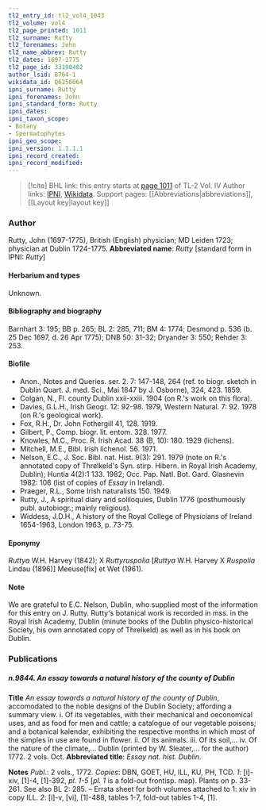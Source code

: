 ```yaml
---
tl2_entry_id: tl2_vol4_1043
tl2_volume: vol4
tl2_page_printed: 1011
tl2_surname: Rutty
tl2_forenames: John
tl2_name_abbrev: Rutty
tl2_dates: 1697-1775
tl2_page_id: 33190482
author_lsid: 8764-1
wikidata_id: Q6256064
ipni_surname: Rutty
ipni_forenames: John
ipni_standard_form: Rutty
ipni_dates: 
ipni_taxon_scope: 
- Botany
- Spermatophytes
ipni_geo_scope: 
ipni_version: 1.1.1.1
ipni_record_created: 
ipni_record_modified:
---
```


> [!cite] BHL link: this entry starts at [page 1011](https://www.biodiversitylibrary.org/page/33190482) of TL-2 Vol. IV
> Author links: [IPNI](https://www.ipni.org/a/8764-1), [Wikidata](https://www.wikidata.org/wiki/Q6256064). Support pages: [[Abbreviations|abbreviations]], [[Layout key|layout key]]

### Author

Rutty, John (1697-1775), British (English) physician; MD Leiden 1723; physician at Dublin 1724-1775. 
**Abbreviated name**: *Rutty* \[standard form in IPNI: *Rutty*\]

#### Herbarium and types

Unknown.

#### Bibliography and biography

Barnhart 3: 195; BB p. 265; BL 2: 285, 711; BM 4: 1774; Desmond p. 536 (b. 25 Dec 1697, d. 26 Apr 1775); DNB 50: 31-32; Dryander 3: 550; Rehder 3: 253.

#### Biofile

- Anon., Notes and Queries. ser. 2. 7: 147-148, 264 (ref. to biogr. sketch in Dublin Quart. J. med. Sci., Mai 1847 by J. Osborne), 324, 423. 1859.
- Colgan, N., Fl. county Dublin xxii-xxiii. 1904 (on R.'s work on this flora).
- Davies, G.L.H., Irish Geogr. 12: 92-98. 1979, Western Natural. 7: 92. 1978 (on R.'s geological work).
- Fox, R.H., Dr. John Fothergill 41, 128. 1919.
- Gilbert, P., Comp. biogr. lit. entom. 328. 1977.
- Knowles, M.C., Proc. R. Irish Acad. 38 (B, 10): 180. 1929 (lichens).
- Mitchell, M.E., Bibl. Irish lichenol. 56. 1971.
- Nelson, E.C., J. Soc. Bibl. nat. Hist. 9(3): 291. 1979 (note on R.'s annotated copy of Threlkeld's Syn. stirp. Hibern. in Royal Irish Academy, Dublin); Huntia 4(2):1 133. 1982; Occ. Pap. Natl. Bot. Gard. Glasnevin 1982: 106 (list of copies of *Essay* in Ireland).
- Praeger, R.L., Some Irish naturalists 150. 1949.
- Rutty, J., A spiritual diary and soliloquies, Dublin 1776 (posthumously publ. autobiogr.; mainly religious).
- Widdess, J.D.H., A history of the Royal College of Physicians of Ireland 1654-1963, London 1963, p. 73-75.

#### Eponymy

*Ruttya* W.H. Harvey (1842); X *Ruttyruspolia* \[*Ruttya* W.H. Harvey X *Ruspolia* Lindau (1896)\] Meeuse\[fix\] et Wet (1961).

#### Note

We are grateful to E.C. Nelson, Dublin, who supplied most of the information for this entry on J. Rutty. Rutty's botanical work is recorded in mss. in the Royal Irish Academy, Dublin (minute books of the Dublin physico-historical Society, his own annotated copy of Threlkeld) as well as in his book on Dublin.

### Publications

##### n.9844. An essay towards a natural history of the county of Dublin

**Title**
*An essay towards a natural history of the county of Dublin*, accomodated to the noble designs of the Dublin Society; affording a summary view. i. Of its vegetables, with their mechanical and oeconomical uses, and as food for men and cattle; a catalogue of our vegetable poisons; and a botanical kalendar, exhibiting the respective months in which most of the simples in use are found in flower. ii. Of its animals. iii. Of its soil,... iv. Of the nature of the climate,... Dublin (printed by W. Sleater,... for the author) 1772. 2 vols. Oct.
**Abbreviated title**: *Essay nat. hist. Dublin*.

**Notes**
*Publ*.: 2 vols., 1772. *Copies*: DBN, GOET, HU, ILL, KU, PH, TCD.
*1*: \[i\]-xiv, \[1\]-4, \[1\]-392, *pl. 1-5* \[*pl. 1* is a fold-out frontisp. map). Plants on p. 33-261. See also BL 2: 285. – Errata sheet for both volumes attached to 1: xiv in copy ILL.
*2*: \[i\]-v, \[vi\], \[1\]-488, tables 1-7, fold-out tables 1-4, \[1\].

